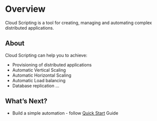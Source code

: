 # Overview
Cloud Scripting is a tool for creating, managing and automating complex distributed applications.

## About

Cloud Scripting can help you to achieve:

- Provisioning of distributed applications
- Automatic Vertical Scaling
- Automatic Horizontal Scaling
- Automatic Load balancing
- Database replication
...

<!--
``describe`` general use cases


execute cutom actions in response of cloud events

scripts to manipulate a fleet of containers or envitonments

intercontainer operations

flexible addressing of each created resource
->

<!-- describe limits -->

## What’s Next?
- Build a simple automation - follow [Quick Start](/quick-start/) Guide

